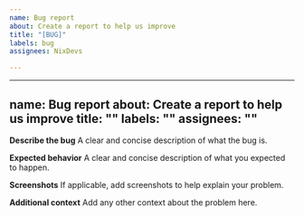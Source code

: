 ```yaml
---
name: Bug report
about: Create a report to help us improve
title: "[BUG]"
labels: bug
assignees: NixDevs

---
```


---
name: Bug report
about: Create a report to help us improve
title: ""
labels: ""
assignees: ""
---
**Describe the bug**
A clear and concise description of what the bug is.

**Expected behavior**
A clear and concise description of what you expected to happen.

**Screenshots**
If applicable, add screenshots to help explain your problem.

**Additional context**
Add any other context about the problem here.

